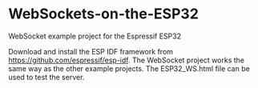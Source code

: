 # WebSockets-on-the-ESP32
WebSocket example project for the Espressif ESP32

Download and install the ESP IDF framework from https://github.com/espressif/esp-idf. The WebSocket project works the same way as the other example projects.
The ESP32_WS.html file can be used to test the server.

